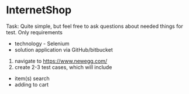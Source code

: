 # InternetShop

Task:
Quite simple, but feel free to ask questions about needed things for test. Only requirements
 * technology - Selenium
 * solution application via GitHub/bitbucket 
 
1. navigate to https://www.newegg.com/
2. create 2-3 test cases, which will include 
 * item(s) search
 * adding to cart
